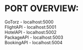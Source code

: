 # PORT OVERVIEW:
GoTorz - localhost:5000\
FlightAPI - localhost:5001\
HotelAPI - localhost:5002\
PackageAPI - localhost:5003\
BookingAPI - localhost:5004

